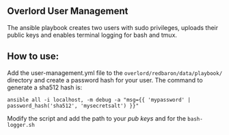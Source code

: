 ## Overlord User Management

The ansible playbook creates two users with sudo privileges, uploads their public keys and enables terminal logging for bash and tmux.

## How to use:
Add the user-management.yml file to the `overlord/redbaron/data/playbook/` directory and create a password hash for your user.
The command to generate a sha512 hash is:

```ansible all -i localhost, -m debug -a "msg={{ 'mypassword' | password_hash('sha512', 'mysecretsalt') }}"```

Modify the script and add the path to your *pub keys* and for the `bash-logger.sh` 